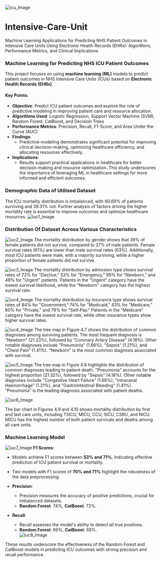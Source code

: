 ![icu_Image](Intensive-Care-Unit-ICU.jpg)
# Intensive-Care-Unit
Machine Learning Applications for Predicting NHS Patient Outcomes in Intensive Care Units Using Electronic Health Records (EHRs): Algorithms, Performance Metrics, and Clinical Implications

### Machine Learning for Predicting NHS ICU Patient Outcomes

This project focuses on using **machine learning (ML)** models to predict patient outcomes in NHS Intensive Care Units (ICUs) based on **Electronic Health Records (EHRs)**. 

#### Key Points:
- **Objective**: Predict ICU patient outcomes and explore the role of predictive modeling in improving patient care and resource allocation.
- **Algorithms Used**: Logistic Regression, Support Vector Machine (SVM), Random Forest, CatBoost, and Decision Trees  
- **Performance Metrics**:   Precision, Recall, F1-Score, and Area Under the Curve (AUC)  
- **Findings**:  
  - Predictive modeling demonstrates significant potential for improving clinical decision-making, optimizing healthcare efficiency, and allocating resources effectively.  
- **Implications**:  
  - Results support practical applications in healthcare for better decision-making and resource optimization.
This study underscores the importance of leveraging ML in healthcare settings for more informed and efficient outcomes.

### Demographic Data of Utilised Dataset
The ICU mortality distribution is imbalanced, with 60.69% of patients surviving and 39.31% not. Further analysis of factors driving the higher mortality rate is essential to improve outcomes and optimize healthcare resources.
![iuc1_Image](icu1.jpg)

### Distribution Of Dataset Across Various Characteristics
![iuc2_Image](icu3.png.jpg)
The mortality distribution by gender shows that 39% of female patients did not survive, compared to 37% of male patients. Female survival rates (61%) are lower than male survival rates (63%). Additionally, most ICU patients were male, with a majority surviving, while a higher proportion of female patients did not survive.

![iuc3_Image](icu5.jpg)
The mortality distribution by admission type shows survival rates of 72% for "Elective," 53% for "Emergency," 99% for "Newborn," and 49% for "Urgent" patients. Patients in the "Urgent" category have the lowest survival likelihood, while the "Newborn" category has the highest survival rate.

![iuc4_Image](icu6.jpg)
The mortality distribution by insurance type shows survival rates of 84% for "Government," 74% for "Medicaid," 43% for "Medicare," 80% for "Private," and 79% for "Self-Pay." Patients in the "Medicare" category have the lowest survival rate, while other insurance types show higher survival rates.

![iuc4_Image](icu7.jpg)
The tree map in Figure 4.7 shows the distribution of common diagnoses among surviving patients. The most frequent diagnosis is "Newborn" (21.23%), followed by "Coronary Artery Disease" (4.18%). Other notable diagnoses include "Pneumonia" (1.66%), "Sepsis" (1.21%), and "Chest Pain" (1.41%). "Newborn" is the most common diagnosis associated with survival.

![iuc5_Image](icu8.jpg)
The tree map in Figure 4.8 highlights the distribution of common diagnoses leading to patient death. "Pneumonia" accounts for the highest proportion (21.32%), followed by "Sepsis" (4.18%). Other notable diagnoses include "Congestive Heart Failure" (1.66%), "Intracanal Haemorrhage" (1.21%), and "Gastrointestinal Bleeding" (1.41%). "Pneumonia" is the leading diagnosis associated with patient deaths.

![iuc6_Image](icu9.jpg)

The bar chart in Figures 4.9 and 4.10 shows mortality distribution by first and last care units, including TSICU, MICU, CCU, SICU, CSRU, and NICU. MICU has the highest number of both patient survivals and deaths among all care units.

### Machine Learning Model

![iuc7_Image](icu11.jpg)
 **F1 Scores**:  
  - Models achieve F1 scores between **53% and 71%**, indicating effective prediction of ICU patient survival or mortality.  
  - Two models with F1 scores of **70% and 71%** highlight the robustness of the data preprocessing.

- **Precision**:  
  - Precision measures the accuracy of positive predictions, crucial for imbalanced datasets.  
  - **Random Forest**: 74%, **CatBoost**: 72%.  

- **Recall**:  
  - Recall assesses the model's ability to detect all true positives.  
  - **Random Forest**: 69%, **CatBoost**: 68%.  
![iuc8_Image](icu12.jpg)

These results underscore the effectiveness of the Random Forest and CatBoost models in predicting ICU outcomes with strong precision and recall performance.
